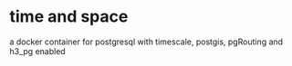 # time and space
a docker container for postgresql with timescale, postgis, pgRouting and h3_pg enabled
